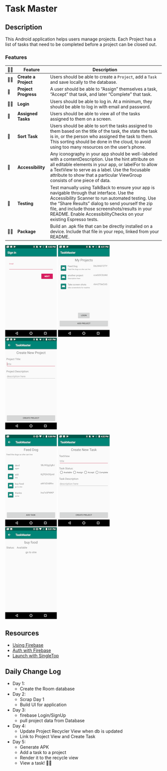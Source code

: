 # Task Master
## Description
This Android application helps users manage projects. Each Project has a list of tasks that need to be completed before a project can be closed out.
### Features

:ok_woman: | Feature | Description
--- |---- | ----
:ok_woman: | **Create a Project** | Users should be able to create a `Project`, add a `Task` and save locally to the database.
:no_good: | **Project Progress** | A user should be able to “Assign” themselves a task, “Accept” that task, and later “Complete” that task.
 :ok_woman: | **Login** | Users should be able to log in. At a minimum, they should be able to log in with email and password.
 :no_good: | **Assigned Tasks** | Users should be able to view all of the tasks assigned to them on a screen.
 :no_good: | **Sort Task** | Users should be able to sort the tasks assigned to them based on the title of the task, the state the task is in, or the person who assigned the task to them. This sorting should be done in the cloud, to avoid using too many resources on the user’s phone.
 :no_good: | **Accessibility** | Any iconography in your app should be well-labeled with a contentDescription. Use the hint attribute on all editable elements in your app, or labelFor to allow a TextView to serve as a label. Use the focusable attribute to show that a particular ViewGroup consists of one piece of data.
 :no_good: | **Testing** | Test manually using TalkBack to ensure your app is navigable through that interface. Use the Accessibility Scanner to run automated testing. Use the “Share Results” dialog to send yourself the zip file, and include those screenshots/results in your README. Enable AccessibilityChecks on your existing Espresso tests.
 :ok_woman: | **Package** | Build an .apk file that can be directly installed on a device. Include that file in your repo, linked from your README.



 ![Login Page Screenshot](./screenshots/login.png)
 ![Main Page Screenshot](./screenshots/main.png)
 ![Create Project Screenshot](./screenshots/project-create.png)
 
 ![View Project Screenshot](./screenshots/project-view.png)
 ![Create Task Screenshot](./screenshots/task-create.png)
 ![View Task Screenshot](./screenshots/task-view.png)

## Resources
- [Using Firebase](https://firebase.google.com/docs/android/setup)
- [Auth with Firebase](https://firebase.google.com/docs/auth/?utm_source=studio)
- [Launch with SingleTop](https://stackoverflow.com/questions/25240862/android-keep-previously-added-intent-extra-when-going-up-to-parent-activity)


## Daily Change Log
- Day 1:
    - Create the Room database
- Day 2:
    - Scrap Day 1
    - Build UI for application
- Day 3:
    - firebase Login/SignUp
    - pull project data from Database
- Day 4:
    - Update Project Recycler View when db is updated
    - Link to Project View and Create Task
- Day 5:
    - Generate APK
    - Add a task to a project
    - Render it to the recycle view
    - View a task! :woman_cartwheeling:

